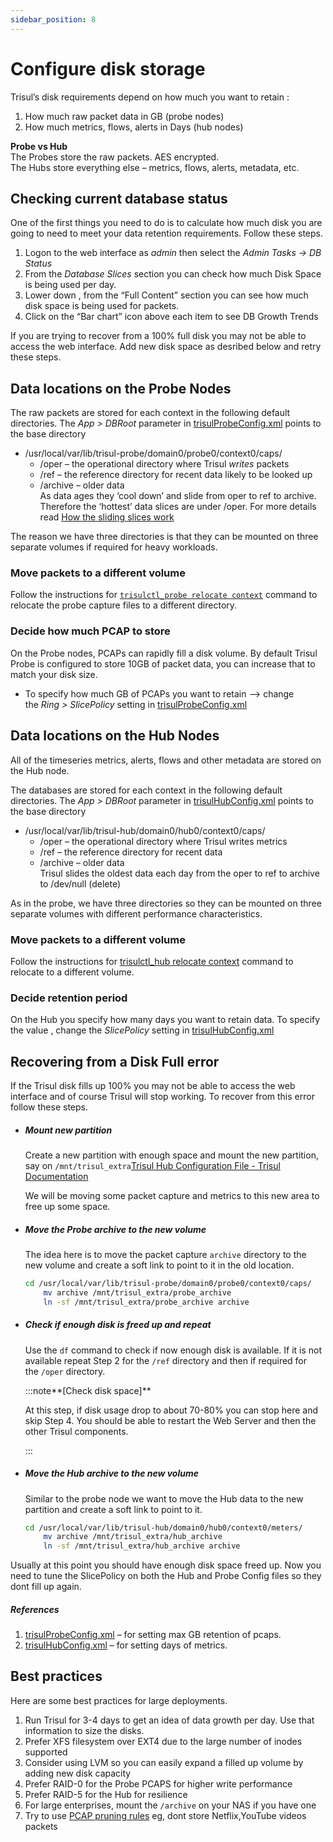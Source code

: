 ```yaml
---
sidebar_position: 8
---
```


# Configure disk storage

Trisul’s disk requirements depend on how much you want to retain :

1. How much raw packet data in GB (probe nodes)
2. How much metrics, flows, alerts in Days (hub nodes)

**Probe vs Hub**  
The Probes store the raw packets. AES encrypted.  
The Hubs store everything else – metrics, flows, alerts, metadata, etc.

## Checking current database status

One of the first things you need to do is to calculate how much disk you are going to need to meet your data retention requirements. Follow these steps.

1. Logon to the web interface as *admin* then select the *Admin Tasks → DB Status*
2. From the *Database Slices* section you can check how much Disk Space is being used per day.
3. Lower down , from the “Full Content” section you can see how much disk space is being used for packets.
4. Click on the “Bar chart” icon above each item to see DB Growth Trends

If you are trying to recover from a 100% full disk you may not be able to access the web interface. Add new disk space as desribed below and retry these steps.

## Data locations on the Probe Nodes

The raw packets are stored for each context in the following default directories. The *App > DBRoot* parameter in [trisulProbeConfig.xml](/docs/ref/trisulconfig) points to the base directory

- /usr/local/var/lib/trisul-probe/domain0/probe0/context0/caps/
  - /oper – the operational directory where Trisul *writes* packets
  - /ref – the reference directory for recent data likely to be looked up
  - /archive – older data  
    As data ages they ‘cool down’ and slide from oper to ref to archive. Therefore the ‘hottest’ data slices are under /oper. For more details read [How the sliding slices work](/docs/ug/caps/fullcontent#sliding-slices )

The reason we have three directories is that they can be mounted on three separate volumes if required for heavy workloads.

### Move packets to a different volume

Follow the instructions for [`trisulctl_probe relocate context`](/docs/ug/basicusage/reloc) command to relocate the probe capture files to a different directory.

### Decide how much PCAP to store

On the Probe nodes, PCAPs can rapidly fill a disk volume. By default Trisul Probe is configured to store 10GB of packet data, you can increase that to match your disk size.

- To specify how much GB of PCAPs you want to retain —> change the *Ring > SlicePolicy* setting in [trisulProbeConfig.xml](/docs/ref/trisulconfig )

## Data locations on the Hub Nodes

All of the timeseries metrics, alerts, flows and other metadata are stored on the Hub node.

The databases are stored for each context in the following default directories. The *App > DBRoot* parameter in [trisulHubConfig.xml](/docs/ref/trsulhubconfig ) points to the base directory

- /usr/local/var/lib/trisul-hub/domain0/hub0/context0/caps/
  - /oper – the operational directory where Trisul writes metrics
  - /ref – the reference directory for recent data
  - /archive – older data  
    Trisul slides the oldest data each day from the oper to ref to archive to /dev/null (delete)

As in the probe, we have three directories so they can be mounted on three separate volumes with different performance characteristics.

### Move packets to a different volume

Follow the instructions for [trisulctl_hub relocate context](/docs/ug/basicusage/reloc ) command to relocate to a different volume.

### Decide retention period

On the Hub you specify how many days you want to retain data. To specify the value , change the *SlicePolicy* setting in [trisulHubConfig.xml](/docs/ref/trsulhubconfig )   

## Recovering from a Disk Full error

If the Trisul disk fills up 100% you may not be able to access the web interface and of course Trisul will stop working. To recover from this error follow these steps.

- ##### Mount new partition
  
  Create a new partition with enough space and mount the new partition, say on `/mnt/trisul_extra`[Trisul Hub Configuration File - Trisul Documentation](/docs/ref/trsulhubconfig)
  
  We will be moving some packet capture and metrics to this new area to free up some space.

- ##### Move the Probe archive to the new volume
  
  The idea here is to move the packet capture `archive` directory to the new volume and create a soft link to point to it in the old location.
  
  ```bash
  cd /usr/local/var/lib/trisul-probe/domain0/probe0/context0/caps/
      mv archive /mnt/trisul_extra/probe_archive
      ln -sf /mnt/trisul_extra/probe_archive archive
  ```

- ##### Check if enough disk is freed up and repeat
  
  Use the `df` command to check if now enough disk is available. If it is not available repeat Step 2 for the `/ref` directory and then if required for the `/oper` directory.
  
  :::note**[Check disk space]** 
  
  At this step, if disk usage drop to about 70-80% you can stop here and skip Step 4. You should be able to restart the Web Server and then the other Trisul components.
  
  :::

- ##### Move the Hub archive to the new volume
  
  Similar to the probe node we want to move the Hub data to the new partition and create a soft link to point to it.
  
  ```bash
  cd /usr/local/var/lib/trisul-hub/domain0/hub0/context0/meters/
      mv archive /mnt/trisul_extra/hub_archive
      ln -sf /mnt/trisul_extra/hub_archive archive
  ```

Usually at this point you should have enough disk space freed up. Now you need to tune the SlicePolicy on both the Hub and Probe Config files so they dont fill up again.

##### References

1. [trisulProbeConfig.xml](/docs/ref/trisulconfig) – for setting max GB retention of pcaps.
2. [trisulHubConfig.xml](/docs/ref/trsulhubconfig) – for setting days of metrics.

## Best practices

Here are some best practices for large deployments.

1. Run Trisul for 3-4 days to get an idea of data growth per day. Use that information to size the disks.
2. Prefer XFS filesystem over EXT4 due to the large number of inodes supported
3. Consider using LVM so you can easily expand a filled up volume by adding new disk capacity
4. Prefer RAID-0 for the Probe PCAPS for higher write performance
5. Prefer RAID-5 for the Hub for resilience
6. For large enterprises, mount the `/archive` on your NAS if you have one
7. Try to use [PCAP pruning rules](/docs/ug/caps/packetstorage) eg, dont store Netflix,YouTube videos packets
